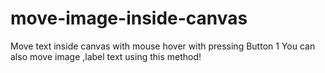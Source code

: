 # move-image-inside-canvas

Move text inside canvas with mouse hover with pressing Button 1 
You can also move image ,label text using this method!
